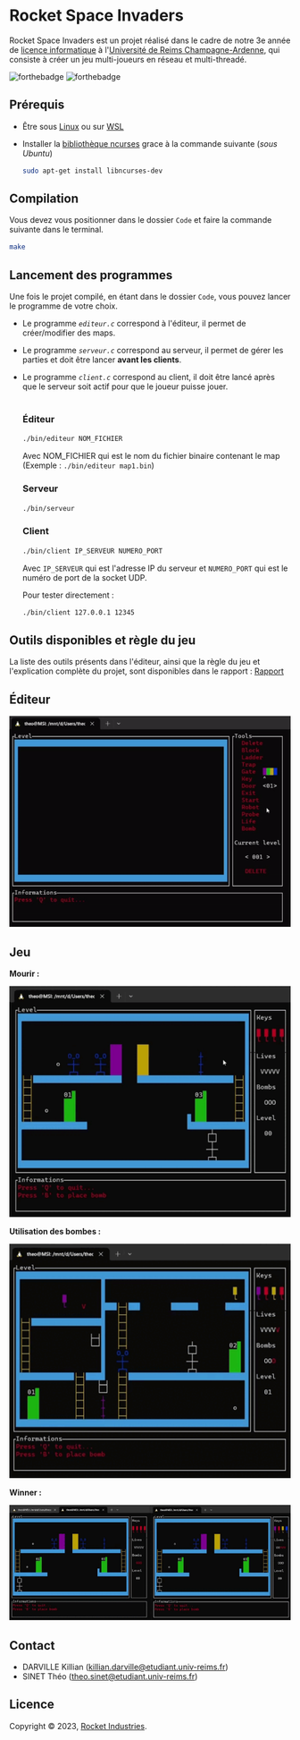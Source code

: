 # Rocket Space Invaders

Rocket Space Invaders est un projet réalisé dans le cadre de notre 3e année de [licence informatique](https://licenceinfo.fr) à l'[Université de Reims Champagne-Ardenne](https://www.univ-reims.fr), qui consiste à créer un jeu multi-joueurs en réseau et multi-threadé.


![forthebadge](https://forthebadge.com/images/badges/built-with-love.svg)
![forthebadge](https://forthebadge.com/images/badges/made-with-c.svg)



## Prérequis
- Être sous [Linux](https://www.linux.org) ou sur [WSL](https://learn.microsoft.com/fr-fr/windows/wsl/install)

- Installer la [bibliothèque ncurses](https://manpages.debian.org/stretch/ncurses-doc/ncurses.3ncurses.en.html) grace à la commande suivante (*sous Ubuntu*)
    ```bash
    sudo apt-get install libncurses-dev
    ```

## Compilation

Vous devez vous positionner dans le dossier `Code` et faire la commande suivante dans le terminal.
```bash
make
```

## Lancement des programmes

Une fois le projet compilé, en étant dans le dossier `Code`, vous pouvez lancer le programme de votre choix.
- Le programme *`editeur.c`* correspond à l'éditeur, il permet de créer/modifier des maps.
- Le programme *`serveur.c`* correspond au serveur, il permet de gérer les parties et doit être lancer __avant les clients__.
- Le programme *`client.c`* correspond au client, il doit être lancé après que le serveur soit actif pour que le joueur puisse jouer.
    <br/><br/>

    ### Éditeur
    ```bash
    ./bin/editeur NOM_FICHIER
    ```
    Avec NOM_FICHIER qui est le nom du fichier binaire contenant le map (Exemple : `./bin/editeur map1.bin`)

    ### Serveur
    ```bash
    ./bin/serveur
    ```


    ### Client
    ```bash
    ./bin/client IP_SERVEUR NUMERO_PORT
    ```
    Avec `IP_SERVEUR` qui est l'adresse IP du serveur et `NUMERO_PORT` qui est le numéro de port de la socket UDP.

    Pour tester directement : 
    ```bash
    ./bin/client 127.0.0.1 12345
    ```

## Outils disponibles et règle du jeu
La liste des outils présents dans l'éditeur, ainsi que la règle du jeu et l'explication complète du projet, sont disponibles dans le rapport : [Rapport](Rapport_DRV_SNT.pdf)


## Éditeur
![gif1](gifs/editeur.gif)

## Jeu
**Mourir :**

![gif2](gifs/game1.gif)

**Utilisation des bombes :**

![gif3](gifs/game2.gif)

**Winner :**

![gif4](gifs/endgame.gif)

## Contact
- DARVILLE Killian (killian.darville@etudiant.univ-reims.fr)
- SINET Théo (theo.sinet@etudiant.univ-reims.fr)


## Licence
Copyright © 2023, [Rocket Industries]().